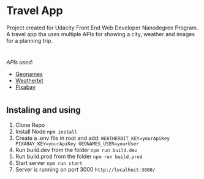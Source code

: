 # Travel App
Project created for Udacity Front End Web Developer Nanodegree Program. A travel app tha uses multiple APIs for showing a city, weather and images for a planning trip.

#
*APIs used:*
* [Geonames](http://www.geonames.org/export/web-services.html)
* [Weatherbit](https://www.weatherbit.io/)
* [Pixabay](https://pixabay.com/api/docs/)

#
## Instaling and using
1. Clone Repo
1. Install Node
   `npm install`
1. Create a .env file in root and add:
`WEATHERBIT_KEY=yourApiKey
PIXABAY_KEY=yourApiKey
GEONAMES_USER=yourUser`
1. Run build.dev from the folder
   `npm run build.dev`
1. Run build.prod from the folder
   `npm run build.prod`
1. Start server
   `npm run start`
1. Server is running on port 3000
   `http://localhost:3000/`
